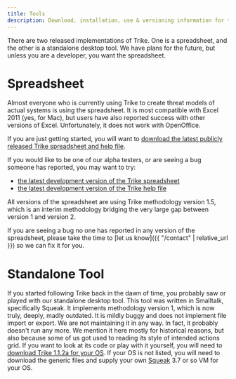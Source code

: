 ```yaml
---
title: Tools
description: Download, installation, use & versioning information for the Trike tool.
---
```


There are two released implementations of Trike.  One is a spreadsheet, and the other is a standalone desktop tool.  We have plans for the future, but unless you are a developer, you want the spreadsheet.

# <a name="spreadsheet">Spreadsheet</a>

Almost everyone who is currently using Trike to create threat models of actual systems is using the spreadsheet.  It is most compatible with Excel 2011 (yes, for Mac), but users have also reported success with other versions of Excel.  Unfortunately, it does not work with OpenOffice.

If you are just getting started, you will want to [download the latest publicly released Trike spreadsheet and help file](http://sourceforge.net/projects/trike/files/latest/download?source=files).
	
If you would like to be one of our alpha testers, or are seeing a bug someone has reported, you may want to try:
* [the latest development version of the Trike spreadsheet](https://sourceforge.net/p/trike/code/HEAD/tree/spreadsheet/trunk/src/Trike.xlsx)
* [the latest development version of the Trike help file](https://sourceforge.net/p/trike/code/HEAD/tree/spreadsheet/trunk/docs/help/TrikeHelp.xlsx)

All versions of the spreadsheet are using Trike methodology version 1.5, which is an interim methodology bridging the very large gap between version 1 and version 2.
	
If you are seeing a bug no one has reported in any version of the spreadsheet, please take the time to [let us know]({{ "/contact" | relative_url }}) so we can fix it for you.

# <a name="standalone">Standalone Tool</a>

If you started following Trike back in the dawn of time, you probably saw or played with our standalone desktop tool.  This tool was written in Smalltalk, specifically Squeak.  It implements methodology version 1, which is now truly, deeply, madly outdated.  It is mildly buggy and does not implement file import or export.  We are not maintaining it in any way.  In fact, it probably doesn't run any more.  We mention it here mostly for historical reasons, but also because some of us got used to reading its style of intended actions grid.  If you want to look at its code or play with it yourself, you will need to [download Trike 1.1.2a for your OS](https://sourceforge.net/projects/trike/files/trike/1.1.2a/).  If your OS is not listed, you will need to download the generic files and supply your own [Squeak](http://www.squeak.org/) 3.7 or so VM for your OS. 

